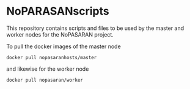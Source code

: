 # NoPARASANscripts

This repository contains scripts and files to be used by the master and worker nodes for the NoPASARAN project.

To pull the docker images of the master node

```docker pull nopasaranhosts/master```

and likewise for the worker node

`docker pull nopasaran/worker`
